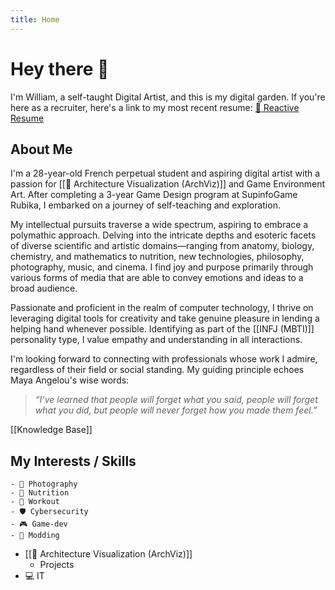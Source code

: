 ```yaml
---
title: Home
---
```

# Hey there 👋

I'm William, a self-taught Digital Artist, and this is my digital garden. If you're here as a recruiter, here's a link to my most recent resume: [📄 Reactive Resume](https://rxresu.me/william.bs.pro/en-curriculum-vitae)

## About Me

I'm a 28-year-old French perpetual student and aspiring digital artist with a passion for [[🏡 Architecture Visualization (ArchViz)]] and Game Environment Art. After completing a 3-year Game Design program at SupinfoGame Rubika, I embarked on a journey of self-teaching and exploration.  
  
My intellectual pursuits traverse a wide spectrum, aspiring to embrace a polymathic approach. Delving into the intricate depths and esoteric facets of diverse scientific and artistic domains—ranging from anatomy, biology, chemistry, and mathematics to nutrition, new technologies, philosophy, photography, music, and cinema. I find joy and purpose primarily through various forms of media that are able to convey emotions and ideas to a broad audience.  
  
Passionate and proficient in the realm of computer technology, I thrive on leveraging digital tools for creativity and take genuine pleasure in lending a helping hand whenever possible. Identifying as part of the [[INFJ (MBTI)]] personality type, I value empathy and understanding in all interactions.  
  
I'm looking forward to connecting with professionals whose work I admire, regardless of their field or social standing. My guiding principle echoes Maya Angelou's wise words:

> *“I’ve learned that people will forget what you said, people will forget what you did, but people will never forget how you made them feel.”*


[[Knowledge Base]]
## My Interests / Skills

	- 📸 Photography
	- 🥗 Nutrition
	- 💪 Workout
	- 🛡️ Cybersecurity
	- 🎮 Game-dev
	- 🧰 Modding
-  [[🏡 Architecture Visualization (ArchViz)]]
	- Projects
- 💻 IT
